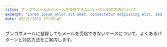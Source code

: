 ```yaml
---
title: ブンゴウメールからメールを受信できないケースと対応方法について
excerpt: 'Lorem ipsum dolor sit amet, consectetur adipiscing elit, sed do eiusmod tempor incididunt ut labore et dolore magna aliqua. Praesent elementum facilisis leo vel fringilla est ullamcorper eget. At imperdiet dui accumsan sit amet nulla facilisi morbi tempus.'
date: 05/21/2018 17:25:42
---
```


ブンゴウメールに登録してもメールを受信できないケースについて、よくあるパターンと対応方法をご案内します。
